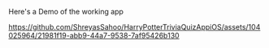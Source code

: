 Here's a Demo of the working app




https://github.com/ShreyasSahoo/HarryPotterTriviaQuizAppiOS/assets/104025964/21981f19-abb9-44a7-9538-7af95426b130


